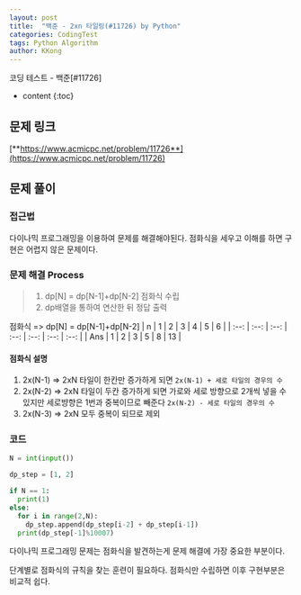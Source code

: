 ```yaml
---
layout: post
title:  "백준 - 2xn 타일링(#11726) by Python"
categories: CodingTest
tags: Python Algorithm
author: KKong
---
```







코딩 테스트 - 백준[#11726]


























* content
{:toc}


## 문제 링크
[**https://www.acmicpc.net/problem/11726**](https://www.acmicpc.net/problem/11726)  

## 문제 풀이 

### 접근법

다이나믹 프로그래밍을 이용하여 문제를 해결해야된다. 점화식을 세우고 이해를 하면 구현은 어렵지 않은 문제이다.

    
### 문제 해결 Process


> 1. dp[N] = dp[N-1]+dp[N-2] 점화식 수립 
> 2. dp배열을 통하여 연산한 뒤 정답 출력


점화식 => dp[N] = dp[N-1]+dp[N-2]
|  n   |  1   |  2   |  3   |  4   |  5   |  6   |
| :--: | :--: | :--: | :--: | :--: | :--: | :--: |
| Ans  |  1   |  2   |  3   |  5   |  8   |  13  |


#### 점화식 설명

 1. 2x(N-1) => 2xN 
  타일이 한칸만 증가하게 되면 `2x(N-1) + 세로 타일의 경우의 수`
 2. 2x(N-2) => 2xN
  타일이 두칸 증가하게 되면 가로와 세로 방향으로 2개씩 넣을 수 있지만 세로뱡향은 1번과 중복이므로 빼준다 `2x(N-2) - 세로 타일의 경우의 수`
 3. 2x(N-3) => 2xN
  모두 중복이 되므로 제외


### 코드
```python
N = int(input())

dp_step = [1, 2]

if N == 1:
  print(1)
else:
  for i in range(2,N):
    dp_step.append(dp_step[i-2] + dp_step[i-1]) 
  print(dp_step[-1]%10007)
```

다이나믹 프로그래밍 문제는 점화식을 발견하는게 문제 해결에 가장 중요한 부분이다. 

단계별로 점화식의 규칙을 찾는 훈련이 필요하다. 점화식만 수립하면 이후 구현부분은 비교적 쉽다.
